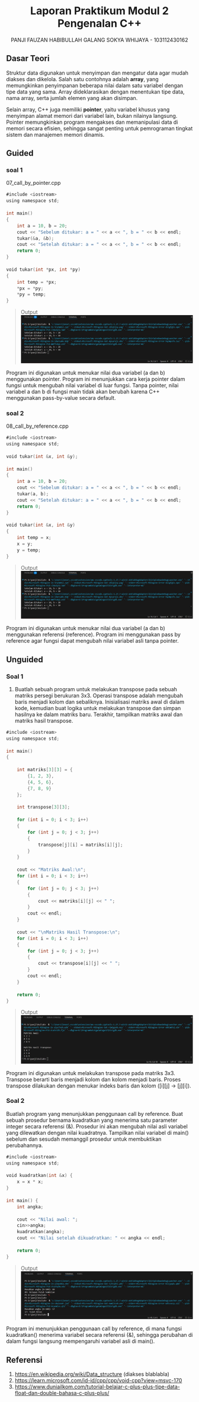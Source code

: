  # <h1 align="center">Laporan Praktikum Modul 2 <br> Pengenalan C++</h1>
<p align="center">PANJI FAUZAN HABIBULLAH GALANG SOKYA WHIJAYA - 103112430162</p>

## Dasar Teori

Struktur data digunakan untuk menyimpan dan mengatur data agar mudah diakses dan dikelola. Salah satu contohnya adalah **array**, yang memungkinkan penyimpanan beberapa nilai dalam satu variabel dengan tipe data yang sama. Array dideklarasikan dengan menentukan tipe data, nama array, serta jumlah elemen yang akan disimpan.

Selain array, C++ juga memiliki **pointer**, yaitu variabel khusus yang menyimpan alamat memori dari variabel lain, bukan nilainya langsung. Pointer memungkinkan program mengakses dan memanipulasi data di memori secara efisien, sehingga sangat penting untuk pemrograman tingkat sistem dan manajemen memori dinamis.

## Guided

### soal 1
07_call_by_pointer.cpp

```go
#include <iostream>
using namespace std;

int main()
{
    int a = 10, b = 20;
    cout << "Sebelum ditukar: a = " << a << ", b = " << b << endl;
    tukar(&a, &b);
    cout << "Setelah ditukar: a = " << a << ", b = " << b << endl;
    return 0;
}

void tukar(int *px, int *py)
{
    int temp = *px;
    *px = *py;
    *py = temp;
}
```

> Output
> ![Screenshot bagian x](output/{8BC353BF-E69D-46BE-9E9A-6554CE2A0E7F}.png)

Program ini digunakan untuk menukar nilai dua variabel (a dan b) menggunakan pointer. Program ini menunjukkan cara kerja pointer dalam fungsi untuk mengubah nilai variabel di luar fungsi. Tanpa pointer, nilai variabel a dan b di fungsi main tidak akan berubah karena C++ menggunakan pass-by-value secara default.

### soal 2
08_call_by_reference.cpp

```go
#include <iostream>
using namespace std;

void tukar(int &x, int &y); 

int main()
{
    int a = 10, b = 20;
    cout << "Sebelum ditukar: a = " << a << ", b = " << b << endl;
    tukar(a, b);
    cout << "Setelah ditukar: a = " << a << ", b = " << b << endl;
    return 0;
}

void tukar(int &x, int &y)
{
    int temp = x;
    x = y;
    y = temp;
}
```

> Output
> ![Screenshot bagian x](output/{8BC353BF-E69D-46BE-9E9A-6554CE2A0E7F}.png)

Program ini digunakan untuk menukar nilai dua variabel (a dan b) menggunakan referensi (reference). Program ini menggunakan pass by reference agar fungsi dapat mengubah nilai variabel asli tanpa pointer.

## Unguided

### Soal 1

1. Buatlah sebuah program untuk melakukan transpose pada sebuah matriks persegi berukuran 3x3. Operasi transpose adalah mengubah baris menjadi kolom dan sebaliknya. Inisialisasi matriks awal di dalam kode, kemudian buat logika untuk melakukan transpose dan simpan hasilnya ke dalam matriks baru. Terakhir, tampilkan matriks awal dan matriks hasil transpose.

```go
#include <iostream>
using namespace std;

int main()
{

    int matriks[3][3] = {
        {1, 2, 3},
        {4, 5, 6},
        {7, 8, 9}
    };

    int transpose[3][3]; 

    for (int i = 0; i < 3; i++)
    {
        for (int j = 0; j < 3; j++)
        {
            transpose[j][i] = matriks[i][j];
        }
    }

    cout << "Matriks Awal:\n";
    for (int i = 0; i < 3; i++)
    {
        for (int j = 0; j < 3; j++)
        {
            cout << matriks[i][j] << " ";
        }
        cout << endl;
    }

    cout << "\nMatriks Hasil Transpose:\n";
    for (int i = 0; i < 3; i++)
    {
        for (int j = 0; j < 3; j++)
        {
            cout << transpose[i][j] << " ";
        }
        cout << endl;
    }

    return 0;
}
```

> Output
> ![Screenshot bagian x](output/{BD188D2A-C971-4117-B89D-1529D8984B87}.png)

Program ini digunakan untuk melakukan transpose pada matriks 3x3. Transpose berarti baris menjadi kolom dan kolom menjadi baris. Proses transpose dilakukan dengan menukar indeks baris dan kolom ([i][j] → [j][i]).

### Soal 2

Buatlah program yang menunjukkan penggunaan call by reference. Buat sebuah prosedur bernama kuadratkan yang menerima satu parameter integer secara referensi (&). Prosedur ini akan mengubah nilai asli variabel yang dilewatkan dengan nilai kuadratnya. Tampilkan nilai variabel di main() sebelum dan sesudah memanggil prosedur untuk membuktikan perubahannya.

```go
#include <iostream>
using namespace std;

void kuadratkan(int &x) {
    x = x * x;
}

int main() {
    int angka; 

    cout << "Nilai awal: ";
    cin>>angka;
    kuadratkan(angka);
    cout << "Nilai setelah dikuadratkan: " << angka << endl;

    return 0;
}
```

> Output
> ![Screenshot bagian x](output/WhatsAppImage2025-10-07at11.36.09.jpeg)

Program ini menunjukkan penggunaan call by reference, di mana fungsi kuadratkan() menerima variabel secara referensi (&), sehingga perubahan di dalam fungsi langsung mempengaruhi variabel asli di main().

## Referensi

1. https://en.wikipedia.org/wiki/Data_structure (diakses blablabla)
2. https://learn.microsoft.com/id-id/cpp/cpp/void-cpp?view=msvc-170
3. https://www.duniailkom.com/tutorial-belajar-c-plus-plus-tipe-data-float-dan-double-bahasa-c-plus-plus/
